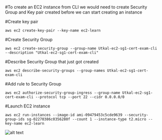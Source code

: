 #To create an EC2 instance from CLI we would need to create Security Group and Key pair created before we can start creating an instance

#Create key pair

```aws ec2 create-key-pair --key-name ec2-learn```


#Create Security Group

```aws ec2 create-security-group --group-name Utkal-ec2-sg1-cert-exam-cli --description "Utkal-ec2-sg1-cert-exam-cli"```

#Describe Security Group that just got created

```aws ec2 describe-security-groups --group-names Utkal-ec2-sg1-cert-exam-cli```


#Add rule to Security Group

```aws ec2 authorize-security-group-ingress --group-name Utkal-ec2-sg1-cert-exam-cli --protocol tcp --port 22 --cidr 0.0.0.0/0```



#Launch EC2 instance

```aws ec2 run-instances --image-id ami-09479453c5cde9639 --security-group-ids sg-02270386c0356280f --count 1 --instance-type t2.micro --key-name ec2-learn ```

![alt text](https://github.com/utkaln/aws-solution-arch-ansible/blob/master/Screen%20Shot%202018-12-01%20at%207.47.19%20PM.png)
